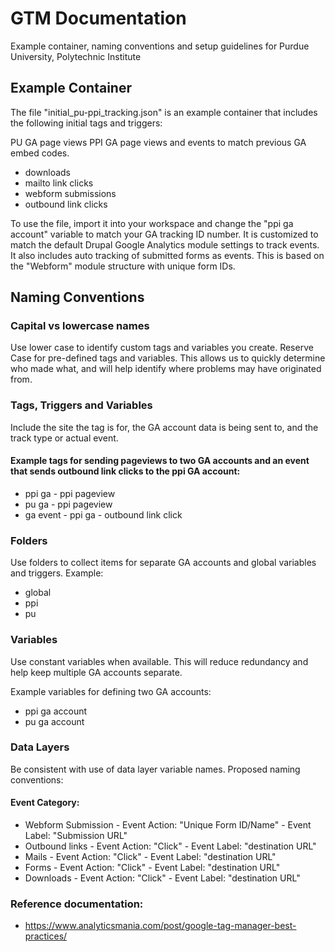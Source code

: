 # GTM Documentation
Example container, naming conventions and setup guidelines for Purdue University, Polytechnic Institute

## Example Container
The file "initial_pu-ppi_tracking.json" is an example container that includes the following initial tags and triggers:

PU GA page views 
PPI GA page views and events to match previous GA embed codes.
* downloads
* mailto link clicks
* webform submissions
* outbound link clicks

To use the file, import it into your workspace and change the "ppi ga account" variable to match your GA tracking ID number. It is customized to match the default Drupal Google Analytics module settings to track events. It also includes auto tracking of submitted forms as events. This is based on the "Webform" module structure with unique form IDs.

## Naming Conventions

### Capital vs lowercase names
Use lower case to identify custom tags and variables you create. Reserve Case for pre-defined tags and variables. This allows us to quickly determine who made what, and will help identify where problems may have originated from.

### Tags, Triggers and Variables
Include the site the tag is for, the GA account data is being sent to, and the track type or actual event.

#### Example tags for sending pageviews to two GA accounts and an event that sends outbound link clicks to the ppi GA account:
* ppi ga - ppi pageview
* pu ga - ppi pageview
* ga event - ppi ga - outbound link click

### Folders 
Use folders to collect items for separate GA accounts and global variables and triggers. Example:
* global
* ppi 
* pu

### Variables
Use constant variables when available. This will reduce redundancy and help keep multiple GA accounts separate.

Example variables for defining two GA accounts:
* ppi ga account
* pu ga account

### Data Layers
Be consistent with use of data layer variable names. Proposed naming conventions:

#### Event Category:
* Webform Submission - Event Action: "Unique Form ID/Name" - Event Label: "Submission URL"
* Outbound links - Event Action: "Click" - Event Label: "destination URL"
* Mails - Event Action: "Click" - Event Label: "destination URL"
* Forms - Event Action: "Click" - Event Label: "destination URL"
* Downloads - Event Action: "Click" - Event Label: "destination URL"

### Reference documentation:
* https://www.analyticsmania.com/post/google-tag-manager-best-practices/
